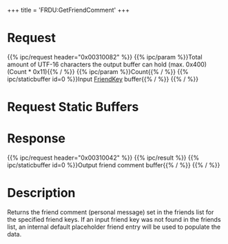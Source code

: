 +++
title = 'FRDU:GetFriendComment'
+++

# Request

{{% ipc/request header="0x00310082" %}}
{{% ipc/param %}}Total amount of UTF-16 characters the output buffer can hold (max. 0x400) (Count \* 0x11){{% / %}}
{{% ipc/param %}}Count{{% / %}}
{{% ipc/staticbuffer id=0 %}}Input [FriendKey](Friend_Services#friendkey "wikilink") buffer{{% / %}}
{{% / %}}

# Request Static Buffers

# Response

{{% ipc/request header="0x00310042" %}}
{{% ipc/result %}}
{{% ipc/staticbuffer id=0 %}}Output friend comment buffer{{% / %}}
{{% / %}}

# Description

Returns the friend comment (personal message) set in the friends list for the specified friend keys. If an input friend key was not found in the friends list, an internal default placeholder friend entry will be used to populate the data.
